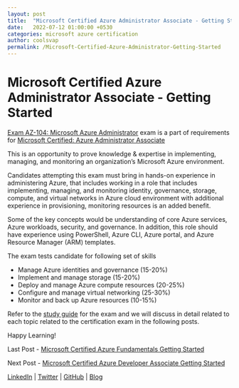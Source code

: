```yaml
---
layout: post
title:  "Microsoft Certified Azure Administrator Associate - Getting Started"
date:   2022-07-12 01:00:00 +0530
categories: microsoft azure certification
author: coolsvap
permalink: /Microsoft-Certified-Azure-Administrator-Getting-Started
---
```

# Microsoft Certified Azure Administrator Associate - Getting Started

[Exam AZ-104: Microsoft Azure Administrator](https://docs.microsoft.com/en-us/learn/certifications/exams/az-104) exam is a part of requirements for [Microsoft Certified: Azure Administrator Associate](https://docs.microsoft.com/en-us/learn/certifications/azure-administrator/)

This is an opportunity to prove knowledge & expertise in implementing, managing, and monitoring an organization’s Microsoft Azure environment.

Candidates attempting this exam must bring in hands-on experience in administering Azure, that includes working in a role that includes implementing, managing, and monitoring identity, governance, storage, compute, and virtual networks in Azure cloud environment with additional experience in provisioning, monitoring resources is an added benefit.

Some of the key concepts would be understanding of core Azure services, Azure workloads, security, and governance. In addition, this role should have experience using PowerShell, Azure CLI, Azure portal, and Azure Resource Manager (ARM) templates.

The exam tests candidate for following set of skills

*   Manage Azure identities and governance (15-20%)
*   Implement and manage storage (15-20%)
*   Deploy and manage Azure compute resources (20-25%)
*   Configure and manage virtual networking (25-30%)
*   Monitor and back up Azure resources (10-15%)

Refer to the [study guide](https://query.prod.cms.rt.microsoft.com/cms/api/am/binary/RE4pCWy) for the exam and we will discuss in detail related to each topic related to the certification exam in the following posts.

Happy Learning!

Last Post - [Microsoft Certified Azure Fundamentals Getting Started](https://cloudnativehero.github.io/blog/Microsoft-Certified-Azure-Fundamentals-Getting-Started)

Next Post - [Microsoft Certified Azure Developer Associate Getting Started](https://cloudnativehero.github.io/blog/Microsoft-Certified-Azure-Developer-Getting-Started)

[LinkedIn](https://www.linkedin.com/company/cloudnativehero/) | [Twitter](https://twitter.com/cloudnativehero) | [GitHub](https://github.com/cloudnativehero/AZ-104-Prep) | [Blog](https://cloudnativehero.github.io/blog/)
